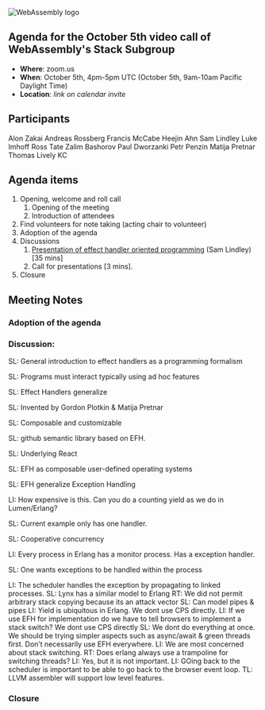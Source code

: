 ![WebAssembly logo](/images/WebAssembly.png)

## Agenda for the October 5th video call of WebAssembly's Stack Subgroup

- **Where**: zoom.us
- **When**: October 5th, 4pm-5pm UTC (October 5th, 9am-10am Pacific Daylight Time)
- **Location**: *link on calendar invite*


## Participants
Alon Zakai
Andreas Rossberg
Francis McCabe
Heejin Ahn
Sam Lindley
Luke Imhoff
Ross Tate
Zalim Bashorov
Paul Dworzanki
Petr Penzin
Matija Pretnar
Thomas Lively
KC


## Agenda items

1. Opening, welcome and roll call
    1. Opening of the meeting
    1. Introduction of attendees
1. Find volunteers for note taking (acting chair to volunteer)
1. Adoption of the agenda
1. Discussions
   1. [Presentation of effect handler oriented programming](presentations/2020-10-05-lindley-effect-handler-oriented-programming.pdf) (Sam Lindley) [35 mins]
   1. Call for presentations [3 mins].
1. Closure

## Meeting Notes

### Adoption of the agenda

### Discussion:

SL: General introduction to effect handlers as a programming formalism

SL: Programs must interact typically using ad hoc features

SL: Effect Handlers generalize 

SL: Invented by Gordon Plotkin & Matija Pretnar

SL: Composable and customizable

SL: github semantic library based on EFH. 

SL: Underlying React

SL: EFH as composable user-defined operating systems

SL: EFH generalize Exception Handling

LI: How expensive is this. Can you do a counting yield as we do in Lumen/Erlang?

SL: Current example only has one handler. 

SL: Cooperative concurrency

LI: Every process in Erlang has a monitor process. Has a exception handler.

SL: One wants exceptions to be handled within the process

LI: The scheduler handles the exception by propagating to linked processes.
SL: Lynx has a similar model to Erlang
RT: We did not permit arbitrary stack copying because its an attack vector
SL: Can model pipes & pipes
LI: Yield is ubiquitous in Erlang. We dont use CPS directly.
LI: If we use EFH for implementation do we have to tell browsers to implement a stack switch? We dont use CPS directly
SL: We dont do everything at once. We should be trying simpler aspects such as async/await & green threads first. Don’t necessarily use EFH everywhere.
LI: We are most concerned about stack switching. 
RT: Does erlang always use a trampoline for switching threads?
LI: Yes, but it is not important.
LI: GOing back to the scheduler is important to be able to go back to the browser event loop.
TL: LLVM assembler will support low level features.



### Closure

